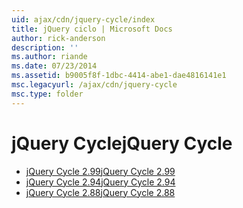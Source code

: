 ```yaml
---
uid: ajax/cdn/jquery-cycle/index
title: jQuery ciclo | Microsoft Docs
author: rick-anderson
description: ''
ms.author: riande
ms.date: 07/23/2014
ms.assetid: b9005f8f-1dbc-4414-abe1-dae4816141e1
msc.legacyurl: /ajax/cdn/jquery-cycle
msc.type: folder
---
```

<a name="jquery-cycle"></a><span data-ttu-id="5eb54-102">jQuery Cycle</span><span class="sxs-lookup"><span data-stu-id="5eb54-102">jQuery Cycle</span></span>
====================
- [<span data-ttu-id="5eb54-103">jQuery Cycle 2.99</span><span class="sxs-lookup"><span data-stu-id="5eb54-103">jQuery Cycle 2.99</span></span>](cdnjquerycycle299.md)
- [<span data-ttu-id="5eb54-104">jQuery Cycle 2.94</span><span class="sxs-lookup"><span data-stu-id="5eb54-104">jQuery Cycle 2.94</span></span>](cdnjquerycycle294.md)
- [<span data-ttu-id="5eb54-105">jQuery Cycle 2.88</span><span class="sxs-lookup"><span data-stu-id="5eb54-105">jQuery Cycle 2.88</span></span>](cdnjquerycycle288.md)
